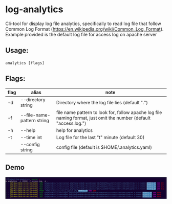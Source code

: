 # log-analytics

Cli-tool for display log file analytics, specifically to read log file that
follow Common Log Format (https://en.wikipedia.org/wiki/Common_Log_Format).
Example provided is the default log file for access log on apache server

## Usage:
  ```
  analytics [flags]
```

## Flags:
| flag | alias | note |
|---|---|---|
  |-d |  --directory string |Directory where the log file lies (default ".")|
  |-f| --file-name-pattern string|   file name pattern to look for, follow apache log file naming format, just omit the number  (default "access.log.")|
  |-h| --help                     |  help for analytics|
  |-t| --time int                  | Log file for the last "t" minute (default 30)|
   |   |--config string              |config file (default is $HOME/.analytics.yaml)|

## Demo
 ![ss](docs/ss1.png)